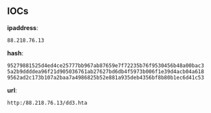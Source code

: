 
## IOCs

__ipaddress__:

```text
88.218.76.13
```
__hash__:

```text
95279881525d4ed4ce25777bb967ab87659e7f72235b76f9530456b48a00bac3
5a2b9ddddea96f21d905036761ab27627bd6db4f5973b006f1e39d4acb04a618
9562ad2c173b107a2baa7a4986825b52e881a935deb4356bf8b80b1ec6d41c53
```
__url__:

```text
http:/88.218.76.13/dd3.hta
```